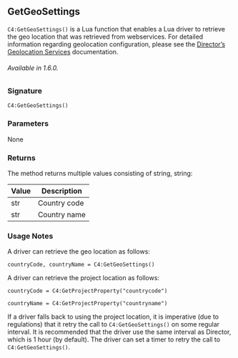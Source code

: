 ## GetGeoSettings
`C4:GetGeoSettings()` is a Lua function that enables a Lua driver to retrieve the geo location that was retrieved from webservices. For detailed information regarding geolocation configuration, please see the [Director’s Geolocation Services][1] documentation. 


###### Available in 1.6.0.


### Signature
`C4:GetGeoSettings()`


### Parameters
None


### Returns
The method returns multiple values consisting of string, string:

| Value | Description  |
| ----- | ------------ |
| str   | Country code |
| str   | Country name |


### Usage Notes
A driver can retrieve the geo location as follows:

`countryCode, countryName = C4:GetGeoSettings()`

A driver can retrieve the project location as follows:

`countryCode = C4:GetProjectProperty("countrycode")`

`countryName = C4:GetProjectProperty("countryname")`


If a driver falls back to using the project location, it is imperative (due to regulations) that it retry the call to `C4:GetGeoSettings()` on some regular interval. It is recommended that the driver use the same interval as Director, which is 1 hour (by default). The driver can set a timer to retry the call to `C4:GetGeoSettings()`.

[1]:	https://snap-one.github.io/docs-driverworks-fundamentals-4.0.0-beta/#api-specific-information-director-s-geolocation-service